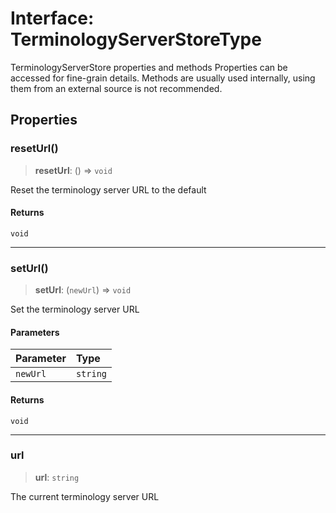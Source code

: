 # Interface: TerminologyServerStoreType

TerminologyServerStore properties and methods
Properties can be accessed for fine-grain details.
Methods are usually used internally, using them from an external source is not recommended.

## Properties

### resetUrl()

> **resetUrl**: () => `void`

Reset the terminology server URL to the default

#### Returns

`void`

***

### setUrl()

> **setUrl**: (`newUrl`) => `void`

Set the terminology server URL

#### Parameters

| Parameter | Type |
| :------ | :------ |
| `newUrl` | `string` |

#### Returns

`void`

***

### url

> **url**: `string`

The current terminology server URL
